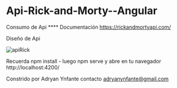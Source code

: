 # Api-Rick-and-Morty--Angular


Consumo de Api ****
Documentación https://rickandmortyapi.com/

Diseño de Api

![apiRick](https://user-images.githubusercontent.com/92740455/174492664-a131b751-6ef1-419d-800c-d53256002d1a.gif)

Recuerda 
npm install - luego npm serve y abre en tu navegador http://localhost:4200/

Constrido por Adryan Ynfante contacto adryanynfante@gmail.com

